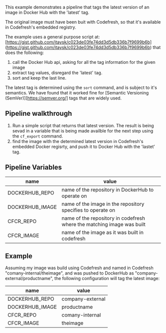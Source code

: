 This example demonstrates a pipeline that tags the latest version of an image in Docker Hub with the 'latest' tag. 

The original image must have been buit with Codefresh, so that it's available in Codefresh's embedded registry.

The example uses a general purpose script at: [https://gist.github.com/itaysk/c023de03fe74dd3d5db336b7f9699b6b] (https://gist.github.com/itaysk/c023de03fe74dd3d5db336b7f9699b6b) that does the following:

1. call the Docker Hub api, asking for all the tag information for the given image
2. extract tag values, disregard the 'latest' tag.
3. sort and keep the last line. 

 The latest tag is determined using the `sort` command, and is subject to it's semantics. We have found that it worked fine for [Semantic Versioning (SemVer)][https://semver.org/] tags that are widely used.

## Pipeline walkthrough

1. Run a simple script that returns that latest version. The result is being sevad in a variable that is being made availble for the next step using the `cf_export` command.
2. find the image with the determined latest version in Codefresh's embedded Docker regisrty, and push it to Docker Hub with the 'lastet' tag.

## Pipeline Variables

name|value
---|---
DOCKERHUB_REPO|name of the repository in DockerHub to operate on
DOCKERHUB_IMAGE|name of the image in the repository specifies to operate on
CFCR_REPO|name of the repository in codefresh where the matching image was built
CFCR_IMAGE| name of the image as it was built in codefresh

## Example

Assuming my image was build using Codefresh and named in Codefresh "comany-internal/theimage", and was pushed to DockerHub as "company-external/productname", the following configuration will tag the latest image:

name|value
---|---
DOCKERHUB_REPO|company-external
DOCKERHUB_IMAGE|productname
CFCR_REPO|comany-internal
CFCR_IMAGE|theimage